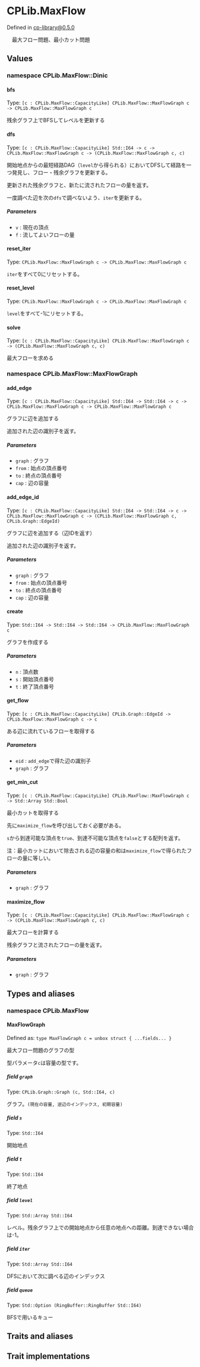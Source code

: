 # CPLib.MaxFlow

Defined in cp-library@0.5.0

　最大フロー問題、最小カット問題

## Values

### namespace CPLib.MaxFlow::Dinic

#### bfs

Type: `[c : CPLib.MaxFlow::CapacityLike] CPLib.MaxFlow::MaxFlowGraph c -> CPLib.MaxFlow::MaxFlowGraph c`

残余グラフ上でBFSしてレベルを更新する

#### dfs

Type: `[c : CPLib.MaxFlow::CapacityLike] Std::I64 -> c -> CPLib.MaxFlow::MaxFlowGraph c -> (CPLib.MaxFlow::MaxFlowGraph c, c)`

開始地点からの最短経路DAG（`level`から得られる）においてDFSして経路を一つ発見し、フロー・残余グラフを更新する。

更新された残余グラフと、新たに流されたフローの量を返す。

一度調べた辺を次の`dfs`で調べないよう、`iter`を更新する。

##### Parameters

- `v` : 現在の頂点
- `f` : 流してよいフローの量

#### reset_iter

Type: `CPLib.MaxFlow::MaxFlowGraph c -> CPLib.MaxFlow::MaxFlowGraph c`

`iter`をすべて0にリセットする。

#### reset_level

Type: `CPLib.MaxFlow::MaxFlowGraph c -> CPLib.MaxFlow::MaxFlowGraph c`

`level`をすべて-1にリセットする。

#### solve

Type: `[c : CPLib.MaxFlow::CapacityLike] CPLib.MaxFlow::MaxFlowGraph c -> (CPLib.MaxFlow::MaxFlowGraph c, c)`

最大フローを求める

### namespace CPLib.MaxFlow::MaxFlowGraph

#### add_edge

Type: `[c : CPLib.MaxFlow::CapacityLike] Std::I64 -> Std::I64 -> c -> CPLib.MaxFlow::MaxFlowGraph c -> CPLib.MaxFlow::MaxFlowGraph c`

グラフに辺を追加する

追加された辺の識別子を返す。

##### Parameters

- `graph` : グラフ
- `from` : 始点の頂点番号
- `to` : 終点の頂点番号
- `cap` : 辺の容量

#### add_edge_id

Type: `[c : CPLib.MaxFlow::CapacityLike] Std::I64 -> Std::I64 -> c -> CPLib.MaxFlow::MaxFlowGraph c -> (CPLib.MaxFlow::MaxFlowGraph c, CPLib.Graph::EdgeId)`

グラフに辺を追加する（辺IDを返す）

追加された辺の識別子を返す。

##### Parameters

- `graph` : グラフ
- `from` : 始点の頂点番号
- `to` : 終点の頂点番号
- `cap` : 辺の容量

#### create

Type: `Std::I64 -> Std::I64 -> Std::I64 -> CPLib.MaxFlow::MaxFlowGraph c`

グラフを作成する

##### Parameters

- `n` : 頂点数
- `s` : 開始頂点番号
- `t` : 終了頂点番号

#### get_flow

Type: `[c : CPLib.MaxFlow::CapacityLike] CPLib.Graph::EdgeId -> CPLib.MaxFlow::MaxFlowGraph c -> c`

ある辺に流れているフローを取得する

##### Parameters

- `eid` : `add_edge`で得た辺の識別子
- `graph` : グラフ

#### get_min_cut

Type: `[c : CPLib.MaxFlow::CapacityLike] CPLib.MaxFlow::MaxFlowGraph c -> Std::Array Std::Bool`

最小カットを取得する

先に`maximize_flow`を呼び出しておく必要がある。

`s`から到達可能な頂点を`true`、到達不可能な頂点を`false`とする配列を返す。

注：最小カットにおいて除去される辺の容量の和は`maximize_flow`で得られたフローの量に等しい。

##### Parameters

- `graph` : グラフ

#### maximize_flow

Type: `[c : CPLib.MaxFlow::CapacityLike] CPLib.MaxFlow::MaxFlowGraph c -> (CPLib.MaxFlow::MaxFlowGraph c, c)`

最大フローを計算する

残余グラフと流されたフローの量を返す。

##### Parameters

- `graph` : グラフ

## Types and aliases

### namespace CPLib.MaxFlow

#### MaxFlowGraph

Defined as: `type MaxFlowGraph c = unbox struct { ...fields... }`

最大フロー問題のグラフの型

型パラメータ`c`は容量の型です。

##### field `graph`

Type: `CPLib.Graph::Graph (c, Std::I64, c)`

グラフ。`(現在の容量, 逆辺のインデックス, 初期容量)`

##### field `s`

Type: `Std::I64`

開始地点

##### field `t`

Type: `Std::I64`

終了地点

##### field `level`

Type: `Std::Array Std::I64`

レベル。残余グラフ上での開始地点から任意の地点への距離。到達できない場合は-1。

##### field `iter`

Type: `Std::Array Std::I64`

DFSにおいて次に調べる辺のインデックス

##### field `queue`

Type: `Std::Option (RingBuffer::RingBuffer Std::I64)`

BFSで用いるキュー

## Traits and aliases

## Trait implementations